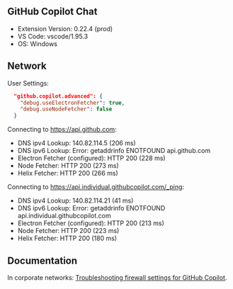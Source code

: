 ## GitHub Copilot Chat

- Extension Version: 0.22.4 (prod)
- VS Code: vscode/1.95.3
- OS: Windows

## Network

User Settings:
```json
  "github.copilot.advanced": {
    "debug.useElectronFetcher": true,
    "debug.useNodeFetcher": false
  }
```

Connecting to https://api.github.com:
- DNS ipv4 Lookup: 140.82.114.5 (206 ms)
- DNS ipv6 Lookup: Error: getaddrinfo ENOTFOUND api.github.com
- Electron Fetcher (configured): HTTP 200 (228 ms)
- Node Fetcher: HTTP 200 (273 ms)
- Helix Fetcher: HTTP 200 (266 ms)

Connecting to https://api.individual.githubcopilot.com/_ping:
- DNS ipv4 Lookup: 140.82.114.21 (41 ms)
- DNS ipv6 Lookup: Error: getaddrinfo ENOTFOUND api.individual.githubcopilot.com
- Electron Fetcher (configured): HTTP 200 (213 ms)
- Node Fetcher: HTTP 200 (223 ms)
- Helix Fetcher: HTTP 200 (180 ms)

## Documentation

In corporate networks: [Troubleshooting firewall settings for GitHub Copilot](https://docs.github.com/en/copilot/troubleshooting-github-copilot/troubleshooting-firewall-settings-for-github-copilot).